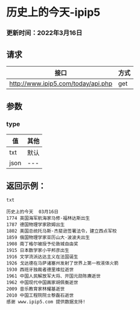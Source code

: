 # 历史上的今天-ipip5


### 更新时间：2022年3月16日

## 请求
|接口|方式|
|---|---|
|http://www.ipip5.com/today/api.php|get|



## 参数

### type

|值|其他|
|---|---|
|txt|默认|
|json|---|

## 返回示例：

`txt`

```
历史上的今天  03月16日
1774 英国海军航海家马修·福林达斯出生
1787 德国物理学家欧姆出生
1802 美国总统托马斯·杰斐逊签署法令，建立西点军校
1859 俄国物理学家亚历山大·波波夫出生
1908 南丁格尔被授予伦敦城自由奖
1915 日本数学家小平邦彦出生
1916 文学流派达达主义在法国诞生
1926 戈达德在马萨诸塞州发射了世界上第一枚液体火箭
1930 西班牙独裁者德里维拉逝世
1961 中国人民解放军大将、开国元勋陈赓逝世
1962 中国现代中国画家胡佩衡逝世
2009 音乐教育家林耀基逝世
2010 中国工程院院士黎磊石逝世
感谢 www.ipip5.com 提供数据支持!
```